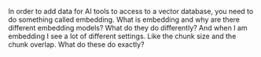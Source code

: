 In order to add data for AI tools to access to a vector database, you need to do something called embedding. What is embedding and why are there different embedding models? What do they do differently? And when I am embedding I see a lot of different settings. Like the chunk size and the chunk overlap. What do these do exactly? 